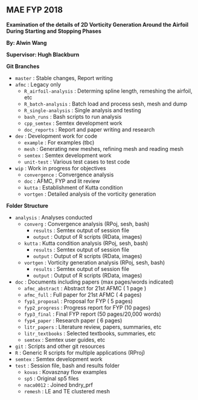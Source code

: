 ## MAE FYP 2018
**Examination of the details of 2D Vorticity Generation Around the Airfoil During Starting and Stopping Phases**

**By: Alwin Wang**

**Supervisor: Hugh Blackburn**

**Git Branches**
* `master`              : Stable changes, Report writing
* `afmc`                : Legacy only
  + `R_airfoil-analysis`  : Determing spline length, remeshing the airfoil, etc 
  + `R_batch-analysis`    : Batch load and process sesh, mesh and dump
  + `R_single-analysis`   : Single analysis and testing
  + `bash_runs`           : Bash scripts to run analysis
  + `cpp_semtex`          : Semtex development work
  + `doc_reports`         : Report and paper writing and research
* `dev`                 : Development work for code
  + `example`             : For examples (tbc)
  + `mesh`                : Generating new meshes, refining mesh and reading mesh
  + `semtex`              : Semtex development work
  + `unit-test`           : Various test cases to test code
* `wip`                 : Work in progress for objectives
  + `convergence`         : Convergence analysis
  + `doc`                 : AFMC, FYP and lit review
  + `kutta`               : Establishment of Kutta condition
  + `vortgen`             : Detailed analysis of the vorticity generation

**Folder Structure**
* `analysis`            : Analyses conducted
  + `converg`             : Convergence analysis (RPoj, sesh, bash)
    - `results`             : Semtex output of session file
    - `output`              : Output of R scripts (RData, images)
  + `kutta`               : Kutta condition analysis (RPoj, sesh, bash)
    - `results`             : Semtex output of session file
    - `output`              : Output of R scripts (RData, images)
  + `vortgen`             : Vorticity generation analysis (RPoj, sesh, bash)
    - `results`             : Semtex output of session file
    - `output`              : Output of R scripts (RData, images)
* `doc`                 : Documents including papers  (max pages/words indicated)
  + `afmc_abstract`       : Abstract for 21st AFMC    ( 1 page )
  + `afmc_full`           : Full paper for 21st AFMC  ( 4 pages)
  + `fyp1_proposal`       : Proposal for FYP          ( 5 pages)
  + `fyp2_progress`       : Progress report for FYP   (10 pages)
  + `fyp3_final`          : Final FYP report          (50 pages/20,000 words)
  + `fyp4_paper`          : Research paper            ( 6 pages)
  + `litr_papers`         : Literature review, papers, summaries, etc
  + `litr_textbooks`      : Selected textbooks, summaries, etc
  + `semtex`              : Semtex user guides, etc
* `git`                 : Scripts and other git resources
* `R`                   : Generic R scripts for multiple applications (RProj)
* `semtex`              : Semtex development work
* `test`                : Session file, bash and results folder
  + `kovas`               : Kovasznay flow examples
  + `sp5`                 : Original sp5 files
  + `naca0012`            : Joined bndry_prf 
  + `remesh`              : LE and TE clustered mesh
   
